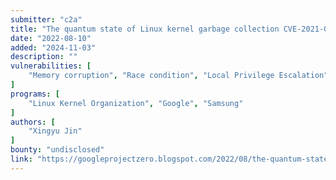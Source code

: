 ```yaml
---
submitter: "c2a"
title: "The quantum state of Linux kernel garbage collection CVE-2021-0920 (Part I)"
date: "2022-08-10"
added: "2024-11-03"
description: ""
vulnerabilities: [
    "Memory corruption", "Race condition", "Local Privilege Escalation", "Android"
]
programs: [
    "Linux Kernel Organization", "Google", "Samsung"
]
authors: [
    "Xingyu Jin"
]
bounty: "undisclosed"
link: "https://googleprojectzero.blogspot.com/2022/08/the-quantum-state-of-linux-kernel.html"
---
```




